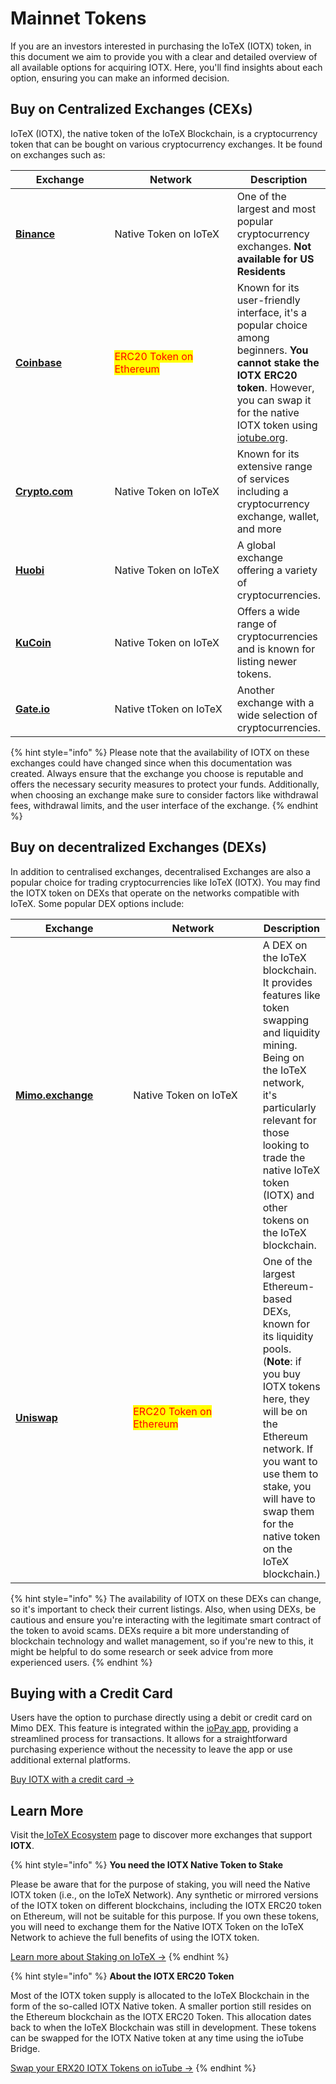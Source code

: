 # Mainnet Tokens

If you are an investors interested in purchasing the IoTeX (IOTX) token, in this document we aim to provide you with a clear and detailed overview of all available options for acquiring IOTX. Here, you'll find insights about each option, ensuring you can make an informed decision.

## Buy on Centralized Exchanges (CEXs)

IoTeX (IOTX), the native token of the IoTeX Blockchain, is a cryptocurrency token that can be bought on various cryptocurrency exchanges. It be found on exchanges such as:

<table><thead><tr><th width="156.33333333333331">Exchange</th><th width="210">Network</th><th>Description</th></tr></thead><tbody><tr><td><a href="https://www.binance.com/"><strong>Binance</strong></a></td><td>Native Token on IoTeX</td><td>One of the largest and most popular cryptocurrency exchanges. <strong>Not available for US Residents</strong></td></tr><tr><td><a href="https://www.coinbase.com/"><strong>Coinbase</strong></a></td><td><mark style="color:red;">ERC20 Token on Ethereum</mark></td><td>Known for its user-friendly interface, it's a popular choice among beginners. <strong>You cannot stake the IOTX ERC20 token</strong>. However, you can swap it for the native IOTX token using <a href="https://iotube.org">iotube.org</a>. </td></tr><tr><td><a href="https://crypto.com"><strong>Crypto.com</strong></a></td><td>Native Token on IoTeX</td><td>Known for its extensive range of services including a cryptocurrency exchange, wallet, and more</td></tr><tr><td><a href="https://www.htx.com/"><strong>Huobi</strong></a></td><td>Native Token on IoTeX</td><td>A global exchange offering a variety of cryptocurrencies.</td></tr><tr><td><a href="https://www.kucoin.com/"><strong>KuCoin</strong></a></td><td>Native Token on IoTeX</td><td>Offers a wide range of cryptocurrencies and is known for listing newer tokens.</td></tr><tr><td><a href="https://www.gate.io/"><strong>Gate.io</strong></a></td><td>Native tToken on IoTeX</td><td>Another exchange with a wide selection of cryptocurrencies.</td></tr></tbody></table>

{% hint style="info" %}
Please note that the availability of IOTX on these exchanges could have changed since when this documentation was created. Always ensure that the exchange you choose is reputable and offers the necessary security measures to protect your funds. Additionally, when choosing an exchange make sure to consider factors like withdrawal fees, withdrawal limits, and the user interface of the exchange.&#x20;
{% endhint %}

## Buy on decentralized Exchanges (DEXs) <a href="#to-buy-native-iotx" id="to-buy-native-iotx"></a>

In addition to centralised exchanges, decentralised Exchanges are also a popular choice for trading cryptocurrencies like IoTeX (IOTX). You may find the IOTX token on DEXs that operate on the networks compatible with IoTeX. Some popular DEX options include:



<table><thead><tr><th width="185.33333333333331">Exchange</th><th width="224">Network</th><th>Description</th></tr></thead><tbody><tr><td><a href="https://mimo.exchange"><strong>Mimo.exchange</strong></a></td><td>Native Token on IoTeX</td><td>A DEX on the IoTeX blockchain. It provides features like token swapping and liquidity mining. Being on the IoTeX network, it's particularly relevant for those looking to trade the native IoTeX token (IOTX) and other tokens on the IoTeX blockchain.</td></tr><tr><td><a href="https://uniswap.org"><strong>Uniswap</strong></a></td><td><mark style="color:red;">ERC20 Token on Ethereum</mark></td><td>One of the largest Ethereum-based DEXs, known for its liquidity pools. (<strong>Note</strong>: if you buy IOTX tokens here, they will be on the Ethereum network. If you want to use them to stake,  you will have to swap them for the native token on the IoTeX blockchain.)</td></tr></tbody></table>

{% hint style="info" %}
The availability of IOTX on these DEXs can change, so it's important to check their current listings. Also, when using DEXs, be cautious and ensure you're interacting with the legitimate smart contract of the token to avoid scams. DEXs require a bit more understanding of blockchain technology and wallet management, so if you're new to this, it might be helpful to do some research or seek advice from more experienced users.
{% endhint %}

## Buying with a Credit Card

Users have the option to purchase directly using a debit or credit card on Mimo DEX. This feature is integrated within the [ioPay app](../wallets/iopay-official/), providing a streamlined process for transactions. It allows for a straightforward purchasing experience without the necessity to leave the app or use additional external platforms.

[Buy IOTX with a credit card ->](https://mimo.exchange/?ref=iotex.io#/creditcard)

## Learn More

Visit the[ IoTeX Ecosystem](https://ecosystem.iotex.io/?tag=Exchange,Wallet) page to discover more exchanges that support **IOTX**.&#x20;

{% hint style="info" %}
**You need the IOTX Native Token to Stake**

Please be aware that for the purpose of staking, you will need the Native IOTX token (i.e., on the IoTeX Network). Any synthetic or mirrored versions of the IOTX token on different blockchains, including the IOTX ERC20 token on Ethereum, will not be suitable for this purpose. If you own these tokens, you will need to exchange them for the Native IOTX Token on the IoTeX Network to achieve the full benefits of using the IOTX token.

[Learn more about Staking on IoTeX ->](../reference/ioctl-cli-reference/staking-and-voting.md)
{% endhint %}

{% hint style="info" %}
**About the IOTX ERC20 Token**

Most of the IOTX token supply is allocated to the IoTeX Blockchain in the form of the so-called IOTX Native token. A smaller portion still resides on the Ethereum blockchain as the IOTX ERC20 Token. This allocation dates back to when the IoTeX Blockchain was still in development. These tokens can be swapped for the IOTX Native token at any time using the ioTube Bridge.

[Swap your ERX20 IOTX Tokens on ioTube ->](https://iotube.org)
{% endhint %}

